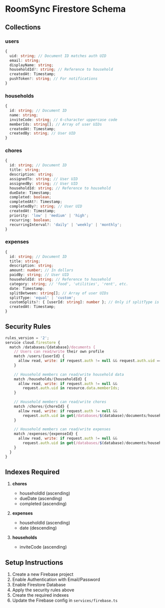 # RoomSync Firestore Schema

## Collections

### users
```typescript
{
  uid: string; // Document ID matches auth UID
  email: string;
  displayName: string;
  householdId?: string; // Reference to household
  createdAt: Timestamp;
  pushToken?: string; // For notifications
}
```

### households
```typescript
{
  id: string; // Document ID
  name: string;
  inviteCode: string; // 6-character uppercase code
  memberIds: string[]; // Array of user UIDs
  createdAt: Timestamp;
  createdBy: string; // User UID
}
```

### chores
```typescript
{
  id: string; // Document ID
  title: string;
  description: string;
  assignedTo: string; // User UID
  assignedBy: string; // User UID
  householdId: string; // Reference to household
  dueDate: Timestamp;
  completed: boolean;
  completedAt?: Timestamp;
  completedBy?: string; // User UID
  createdAt: Timestamp;
  priority: 'low' | 'medium' | 'high';
  recurring: boolean;
  recurringInterval?: 'daily' | 'weekly' | 'monthly';
}
```

### expenses
```typescript
{
  id: string; // Document ID
  title: string;
  description: string;
  amount: number; // In dollars
  paidBy: string; // User UID
  householdId: string; // Reference to household
  category: string; // 'food', 'utilities', 'rent', etc.
  date: Timestamp;
  splitBetween: string[]; // Array of user UIDs
  splitType: 'equal' | 'custom';
  customSplits?: { [userId: string]: number }; // Only if splitType is 'custom'
  createdAt: Timestamp;
}
```

## Security Rules

```javascript
rules_version = '2';
service cloud.firestore {
  match /databases/{database}/documents {
    // Users can read/write their own profile
    match /users/{userId} {
      allow read, write: if request.auth != null && request.auth.uid == userId;
    }
    
    // Household members can read/write household data
    match /households/{householdId} {
      allow read, write: if request.auth != null && 
        request.auth.uid in resource.data.memberIds;
    }
    
    // Household members can read/write chores
    match /chores/{choreId} {
      allow read, write: if request.auth != null && 
        request.auth.uid in get(/databases/$(database)/documents/households/$(resource.data.householdId)).data.memberIds;
    }
    
    // Household members can read/write expenses
    match /expenses/{expenseId} {
      allow read, write: if request.auth != null && 
        request.auth.uid in get(/databases/$(database)/documents/households/$(resource.data.householdId)).data.memberIds;
    }
  }
}
```

## Indexes Required

1. **chores**
   - householdId (ascending)
   - dueDate (ascending)
   - completed (ascending)

2. **expenses**
   - householdId (ascending)
   - date (descending)

3. **households**
   - inviteCode (ascending)

## Setup Instructions

1. Create a new Firebase project
2. Enable Authentication with Email/Password
3. Enable Firestore Database
4. Apply the security rules above
5. Create the required indexes
6. Update the Firebase config in `services/firebase.ts`